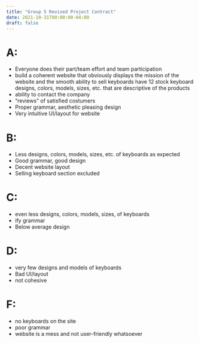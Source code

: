 ```yaml
---
title: "Group 5 Revised Project Contract"
date: 2021-10-31T00:00:00-04:00
draft: false
---
```


# A:  

* Everyone does their part/team effort and team participation 
* build a coherent website that obviously displays the mission of the website and the smooth ability to sell keyboards have 12 stock keyboard designs, colors, models, sizes, etc. that are descriptive of the products
* ability to contact the company  
* “reviews” of satisfied costumers 
* Proper grammar, aesthetic pleasing design 
* Very intuitive UI/layout for website 

# B:  
* Less designs, colors, models, sizes, etc. of keyboards as expected 
* Good grammar, good design  
* Decent website layout 
* Selling keyboard section excluded 

# C:
* even less designs, colors, models, sizes, of keyboards 
* ify grammar 
* Below average design 

# D: 
* very few designs and models of keyboards 
* Bad UI/layout 
* not cohesive  

# F: 
* no keyboards on the site 
* poor grammar 
* website is a mess and not user-friendly whatsoever
